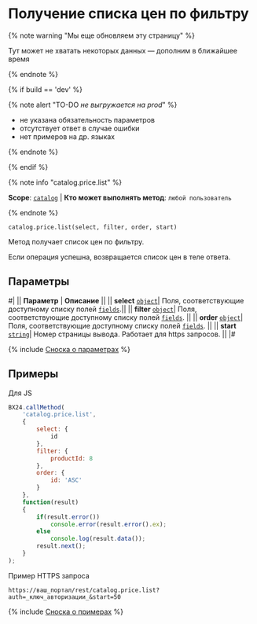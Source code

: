 # Получение списка цен по фильтру

{% note warning "Мы еще обновляем эту страницу" %}

Тут может не хватать некоторых данных — дополним в ближайшее время

{% endnote %}

{% if build == 'dev' %}

{% note alert "TO-DO _не выгружается на prod_" %}

- не указана обязательность параметров
- отсутствует ответ в случае ошибки
- нет примеров на др. языках
  
{% endnote %}

{% endif %}

{% note info "catalog.price.list" %}

**Scope**: [`catalog`](../../scopes/permissions.md) | **Кто может выполнять метод**: `любой пользователь`

{% endnote %}

```http
catalog.price.list(select, filter, order, start)
```

Метод получает список цен по фильтру.

Если операция успешна, возвращается список цен в теле ответа.

## Параметры

#|
|| **Параметр** | **Описание** ||
|| **select** 
[`object`](../../data-types.md)| Поля, соответствующие доступному списку полей [`fields`](catalog-price-get-fields.md).||
|| **filter** 
[`object`](../../data-types.md)| Поля, соответствующие доступному списку полей [`fields`](catalog-price-get-fields.md). ||
|| **order**
[`object`](../../data-types.md)| Поля, соответствующие доступному списку полей [`fields`](catalog-price-get-fields.md). ||
|| **start** 
[`string`](../../data-types.md)| Номер страницы вывода. Работает для https запросов. ||
|#

{% include [Сноска о параметрах](../../../_includes/required.md) %}

## Примеры

Для JS

```javascript
BX24.callMethod(
    'catalog.price.list',
    {
        select: {
            id
        },
        filter: {
            productId: 8
        },
        order: {
            id: 'ASC'
        }
    },
    function(result)
    {
        if(result.error())
            console.error(result.error().ex);
        else
            console.log(result.data());
        result.next();
    }
);
```

Пример HTTPS запроса

```
https://ваш_портал/rest/catalog.price.list?auth=_ключ_авторизации_&start=50
```

{% include [Сноска о примерах](../../../_includes/examples.md) %}
